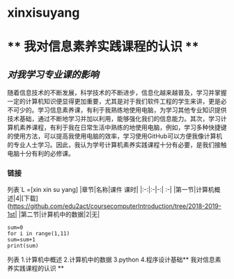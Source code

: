 #  xinxisuyang

# ** 我对信息素养实践课程的认识 ** 
##  *对我学习专业课的影响*
随着信息技术的不断发展，科学技术的不断进步，信息化越来越普及，学习并掌握一定的计算机知识便显得更加重要，尤其是对于我们软件工程的学生来讲，更是必不可少的。学习信息素养课，有利于我熟练地使用电脑，为学习其他专业知识提供技术基础，通过不断地学习并加以利用，能够强化我们的信息能力。其次，学习计算机素养课程，有利于我在日常生活中熟练的地使用电脑，例如，学习多种快捷键的使用方法，可以提高我使用电脑的效率，学习使用GitHub可以方便我像计算机的专业人士学习。因此，我认为学号计算机素养实践课程十分有必要，是我们接触电脑十分有利的必修课。
###   链接
列表`L =[xin xin su yang]
|章节|名称|课件 课时|
|:-:|:-|-:| :-|
|第一节|计算机概述|4|[下载](https://github.com/edu2act/coursecomputerIntroduction/tree/2018-2019-1st|
|第二节|计算机中的数据|2|无|
```
sum=0
for i in range(1,11)
sum=sum+1
print(sum)
```
列表
1.计算机中概述
2.计算机中的数据
3.python
4.程序设计基础** 我对信息素养实践课程的认识 **
